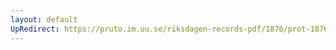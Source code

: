 ```yaml
---
layout: default
UpRedirect: https://pruto.im.uu.se/riksdagen-records-pdf/1876/prot-1876--ak--013/prot-1876--ak--013_008.pdf
---
```

